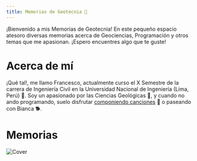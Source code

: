 ```yaml
---
title: Memorias de Geotecnia 🌙
---
```


¡Bienvenido a mis Memorias de Geotecnia! En este pequeño espacio atesoro diversas memorias acerca de Geociencias, Programación y otros temas que me apasionan. ¡Espero encuentres algo que te guste!

# Acerca de mí

¡Qué tal!, me llamo Francesco, actualmente curso el X Semestre de la carrera de Ingeniería Civil en la Universidad Nacional de Ingeniería (Lima, Perú) 🍂. Soy un apasionado por las Ciencias Geológicas 🌱, y cuando no ando programando, suelo disfrutar [componiendo canciones](https://francescofranco.bandcamp.com/track/nube) 🎵 o paseando con Bianca 🐕.

# Memorias

![Cover](/notes/images/cover_book_2.jpg)